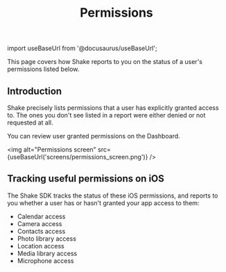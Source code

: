 ﻿---
id: permissions
title: Permissions
---
import useBaseUrl from '@docusaurus/useBaseUrl';

This page covers how Shake reports to you on the status of a user's permissions listed below.

## Introduction
Shake precisely lists permissions that a user has explicitly granted access to.
The ones you don't see listed in a report were either denied or not requested at all.

You can review user granted permissions on the Dashboard.

<img
  alt="Permissions screen"
  src={useBaseUrl('screens/permissions_screen.png')}
/>


## Tracking useful permissions on iOS
The Shake SDK tracks the status of these  iOS permissions, and reports to 
you whether a user has or hasn't granted your app access to them:

* Calendar access
* Camera access
* Contacts access
* Photo library access
* Location access
* Media library access
* Microphone access

